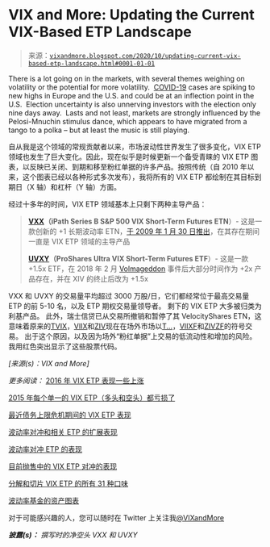 <!--yml

category: 未分类

date: 2024-05-18 16:06:39

-->

# VIX and More: Updating the Current VIX-Based ETP Landscape

> 来源：[`vixandmore.blogspot.com/2020/10/updating-current-vix-based-etp-landscape.html#0001-01-01`](http://vixandmore.blogspot.com/2020/10/updating-current-vix-based-etp-landscape.html#0001-01-01)

There is a lot going on in the markets, with several themes weighing on volatility or the potential for more volatility.  [COVID-19](http://vixandmore.blogspot.com/search/label/COVID-19) cases are spiking to new highs in Europe and the U.S. and could be at an inflection point in the U.S.  Election uncertainty is also unnerving investors with the election only nine days away.  Lasts and not least, markets are strongly influenced by the Pelosi-Mnuchin stimulus dance, which appears to have migrated from a tango to a polka – but at least the music is still playing.

自从我是这个领域的常规贡献者以来，市场波动性世界发生了很多变化，VIX ETP 领域也发生了巨大变化。因此，现在似乎是时候更新一个备受青睐的 VIX ETP 图表，以反映已关闭、到期和移至粉红单据的许多产品。按照传统（自 2010 年以来，这个图表已经以各种形式多次发布），我将所有的 VIX ETP 都绘制在其目标到期日（X 轴）和杠杆（Y 轴）方面。

经过十多年的时间，VIX ETP 领域基本上只剩下两种主导产品：

> **[VXX](http://vixandmore.blogspot.com/search/label/VXX)（iPath Series B S&P 500 VIX Short-Term Futures ETN**）- 这是一款创新的 +1 长期波动率 ETN，[于 2009 年 1 月 30 日推出](http://vixandmore.blogspot.com/2009/01/first-day-of-trading-in-vxx-and-vxz.html)，在其存在期间一直是 VIX ETP 领域的主导产品
> 
> **[UVXY](http://vixandmore.blogspot.com/search/label/UVXY)（ProShares Ultra VIX Short-Term Futures ETF**）- 这是一款 +1.5x ETF，在 2018 年 2 月 [Volmageddon](http://vixandmore.blogspot.com/search/label/Volmageddon) 事件后大部分时间作为 +2x 产品存在，并在 XIV 的终止后改为 +1.5x

VXX 和 UVXY 的交易量平均超过 3000 万股/日，它们都经常位于最高交易量 ETP 的前 5-10 名，以及 ETP 期权交易量领导者。 剩下的 VIX ETP 大多被归类为利基产品。 此外，瑞士信贷已从交易所撤销和暂停了其 VelocityShares ETN，这意味着原来的[TVIX](http://vixandmore.blogspot.com/search/label/TVIX)，[VIIX](http://vixandmore.blogspot.com/search/label/VIIX)和[ZIV](http://vixandmore.blogspot.com/search/label/ZIV)现在在场外市场以[T...](http://vixandmore.blogspot.com/search/label/TVIXF)，[VIIXF](http://vixandmore.blogspot.com/search/label/VIIXF)和[ZIVZF](http://vixandmore.blogspot.com/search/label/ZIVZF)的符号交易。 出于这个原因，以及因为场外“粉红单据”上交易的低流动性和增加的风险。 我用红色突出显示了这些股票代码。

*[来源(s)：VIX and More]*

*更多阅读：* [2016 年 VIX ETP 表现一些上涨](http://vixandmore.blogspot.com/2017/01/vix-etps-flash-some-green-in-2016.html)

[2015 年每个单一的 VIX ETP（多头和空头）都亏损了](http://vixandmore.blogspot.com/2016/01/every-single-vix-etp-long-and-short.html)

[最近债务上限危机期间的 VIX ETP 表现](http://vixandmore.blogspot.com/2013/10/performance-of-vix-etps-during-recent.html)

[波动率对冲和相关 ETP 的扩展表现](http://vixandmore.blogspot.com/2013/08/expanded-performance-of-volatility.html)

[波动率对冲 ETP 的表现](http://vixandmore.blogspot.com/2012/06/performance-of-volatility-hedged-etps.html)

[目前抛售中的 VIX ETP 对冲的表现](http://vixandmore.blogspot.com/2012/04/performance-of-vix-etp-hedges-in.html)

[分解和切片 VIX ETP 的所有 31 种口味](http://vixandmore.blogspot.com/2011/11/ten-months-have-passed-since-last-time.html)

[波动率基金的资产图表](http://vixandmore.blogspot.com/2011/01/charting-assets-of-volatility-based.html)

对于可能感兴趣的人，您可以随时在 Twitter 上关注我[@VIXandMore](https://twitter.com/VIXandMore)

***披露(s)：*** *撰写时的净空头 VXX 和 UVXY*
